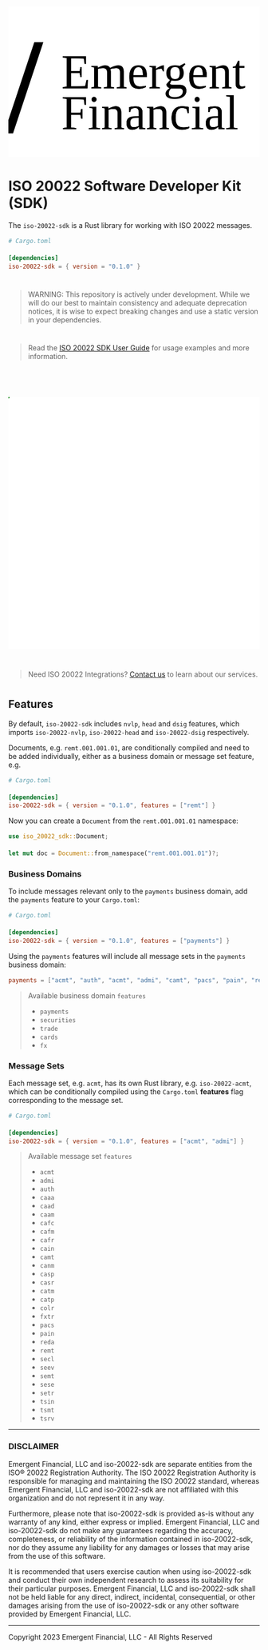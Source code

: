 <img src="https://raw.githubusercontent.com/EmergentFinancial/iso-20022/main/logo.svg" height="300" />


# ISO 20022 Software Developer Kit (SDK)

The `iso-20022-sdk` is a Rust library for working with ISO 20022 messages.

```toml
# Cargo.toml

[dependencies]
iso-20022-sdk = { version = "0.1.0" }

```

> #
> WARNING: This repository is actively under development. While we will do our best to maintain consistency and adequate deprecation notices, it is wise to expect breaking changes and use a static version in your dependencies.
> #

> #
> Read the [ISO 20022 SDK User Guide](https://emergentfinancial.github.io/iso-20022/) for usage examples and more information.
> #
<br/>
<br/>
<img src="https://raw.githubusercontent.com/EmergentFinancial/iso-20022/main/network.svg" />

> #
> Need ISO 20022 Integrations? [Contact us](mailto:ryan.tate@emergent.financial) to learn about our services.
> #

## Features

By default, `iso-20022-sdk` includes `nvlp`, `head` and `dsig` features, which imports `iso-20022-nvlp`, `iso-20022-head` and `iso-20022-dsig` respectively.

Documents, e.g. `remt.001.001.01`, are conditionally compiled and need to be added individually, either as a business domain or message set feature, e.g.

```toml
# Cargo.toml

[dependencies]
iso-20022-sdk = { version = "0.1.0", features = ["remt"] }
```

Now you can create a `Document` from the `remt.001.001.01` namespace:

```rust
use iso_20022_sdk::Document;

let mut doc = Document::from_namespace("remt.001.001.01")?;

```

### Business Domains

To include messages relevant only to the `payments` business domain, add the `payments` feature to your `Cargo.toml`:

```toml
# Cargo.toml

[dependencies]
iso-20022-sdk = { version = "0.1.0", features = ["payments"] }

```

Using the `payments` features will include all message sets in the `payments` business domain:

```toml
payments = ["acmt", "auth", "acmt", "admi", "camt", "pacs", "pain", "reda", "remt"]
```

> Available business domain `features`
> 
> - `payments`
> - `securities`
> - `trade`
> - `cards`
> - `fx`


### Message Sets

Each message set, e.g. `acmt`, has its own Rust library, e.g. `iso-20022-acmt`, which can be conditionally compiled using the `Cargo.toml` **features** flag corresponding to the message set. 


```toml
# Cargo.toml

[dependencies]
iso-20022-sdk = { version = "0.1.0", features = ["acmt", "admi"] }

```


> Available message set `features`
>
> - `acmt`
> - `admi`
> - `auth`
> - `caaa`
> - `caad`
> - `caam`
> - `cafc`
> - `cafm`
> - `cafr`
> - `cain`
> - `camt`
> - `canm`
> - `casp`
> - `casr`
> - `catm`
> - `catp`
> - `colr`
> - `fxtr`
> - `pacs`
> - `pain`
> - `reda`
> - `remt`
> - `secl`
> - `seev`
> - `semt`
> - `sese`
> - `setr`
> - `tsin`
> - `tsmt`
> - `tsrv`
<!-- 
### Account Management - [`acmt`](./acmt/)
### Administration - [`admi`](./admi/)
### Authorities - [`auth`](./auth/)
### Acceptor to Acquirer Card Transactions - [`caaa`](./caaa/)
### Card Administration - [`caad`](./caad/)
### ATM Management - [`caam`](./caam/)
### Fee collection - [`cafc`](./cafc/)
### File Management - [`cafm`](./cafm/)
### Fraud Reporting and Disposition - [`cafr`](./cafr/)
### Acquirer to Issuer Card Transactions - [`cain`](./cain/)
### Cash Management - [`camt`](./camt/)
### Network Management - [`canm`](./canm/)
### Sale to POI Card Transactions - [`casp`](./casp/)
### Settlement Reporting - [`casr`](./casr/)
### Terminal Management - [`catm`](./catm/)
### ATM Card Transactions - [`catp`](./catp/)
### Collateral Management - [`colr`](./colr/)
### Foreign Exchange Trade - [`fxtr`](./fxtr/)
### Business Application Header - [`head`](./head/)
### Payments Clearing and Settlement - [`pacs`](./pacs/)
### Payments Initiation - [`pain`](./pain/)
### Reference Data - [`reda`](./reda/)
### Payments Remittance Advice - [`remt`](./remt/)
### Securities Clearing - [`secl`](./secl/)
### Securities Events - [`seev`](./seev/)
### Securities Management - [`semt`](./semt/)
### Securities Settlement - [`sese`](./sese/)
### Securities Trade - [`setr`](./setr/)
### Trade Services Initiation - [`tsin`](./tsin/)
### Trade Services Management - [`tsmt`](./tsmt/)
### Trade Services - [`tsrv`](./tsrv/) -->

---
### DISCLAIMER

Emergent Financial, LLC and iso-20022-sdk are separate entities from the ISO® 20022 Registration Authority. The ISO 20022 Registration Authority is responsible for managing and maintaining the ISO 20022 standard, whereas Emergent Financial, LLC and iso-20022-sdk are not affiliated with this organization and do not represent it in any way.

Furthermore, please note that iso-20022-sdk is provided as-is without any warranty of any kind, either express or implied. Emergent Financial, LLC and iso-20022-sdk do not make any guarantees regarding the accuracy, completeness, or reliability of the information contained in iso-20022-sdk, nor do they assume any liability for any damages or losses that may arise from the use of this software.

It is recommended that users exercise caution when using iso-20022-sdk and conduct their own independent research to assess its suitability for their particular purposes. Emergent Financial, LLC and iso-20022-sdk shall not be held liable for any direct, indirect, incidental, consequential, or other damages arising from the use of iso-20022-sdk or any other software provided by Emergent Financial, LLC.

---

Copyright 2023 Emergent Financial, LLC - All Rights Reserved